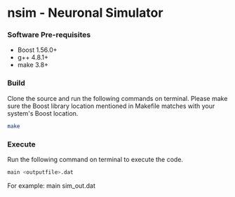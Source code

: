 # nsim - Neuronal Simulator

### Software Pre-requisites

* Boost 1.56.0+
* g++ 4.8.1+
* make 3.8+

### Build

Clone the source and run the following commands on terminal.
Please make sure the Boost library location mentioned in Makefile matches with your system's Boost location.

```bash
make
```

### Execute

Run the following command on terminal to execute the code.

```bash
main <outputfile>.dat
```
For example: main sim_out.dat
